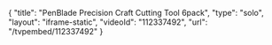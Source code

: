 {
    "title": "PenBlade Precision Craft Cutting Tool 6pack",
    "type": "solo",
    "layout": "iframe-static",
    "videoId": "112337492",
    "url": "\/tvpembed\/112337492"
}